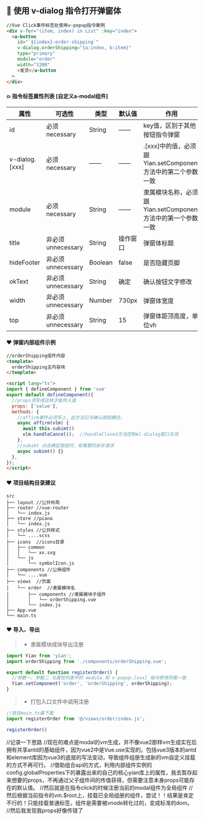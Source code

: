 ## 🐙 使用 v-dialog 指令打开弹窗体

```html
//Vue Click事件标签处使用v-popup指令案例
<div v-for="(item, index) in List" :key="index">
  <a-button
    id="`${index}-order-shipping`"
    v-dialog.orderShipping="{a:index, b:item}"
    type="primary"
    module="order"
    width="1200"
    >发货</a-button
  >
</div>
```
#### 💥 指令标签属性列表 [自定义a-modal组件]

| 属性    |  可选性  |    类型  | 默认值   | 作用     |
|---------|---------|---------|---------|---------|
| id | 必须necessary | String | —— | key值，区别于其他按钮指令弹窗 |
| v-dialog.[xxx] | 必须necessary | —— | —— | .[xxx]中的值，必须跟Yian.setComponent方法中的第二个参数一致 |
| module | 必须necessary | String | —— | 隶属模块名称，必须跟Yian.setComponent方法中的第一个参数一致 |
| title | 非必须unnecessary | String | 操作窗口 | 弹窗体标题 |
| hideFooter | 非必须unnecessary | Boolean | false | 是否隐藏页脚 |
| okText | 非必须unnecessary | String | 确定 | 确认按钮文字修改 |
| width | 非必须unnecessary | Number | 730px | 弹窗体宽度 |
| top | 非必须unnecessary | String | 15 | 弹窗体距顶高度，单位vh |

#### ❤️ 弹窗内部组件示例

```html
//orderShipping组件内容
<template>
  orderShipping主内容块
</template>

<script lang="ts">
import { defineComponent } from 'vue'
export default defineComponent({
  //props须写成这样才能传入值
  props: ['value'],
  methods: {
    //affirm事件必须写上，此方法已与确认按钮耦合。
    async affirm(vlm) {
      await this.subimt()
      vlm.handleCancel();  //handleClosed方法控制el-dialog窗口关闭
    },
    //subimt 点击确定按钮时，有需要的异步请求
    async subimt() {}
  },
});
</script>
```

#### ❤️ 项目结构目录建议
```
src
├── layout //公共布局
├── router //vue-router
│   └── index.js
├── store //piana
│   └── index.js
├── styles //公共样式
│   └── ....scss
├── icons  //icons目录
│   ├── common
│   │   └── xx.svg
│   └── js
│       └── symbolIcon.js
├── components //公用组件
│   └── ....vue
├── views  //页面
│   └── order  //隶属模块名
│       ├── components //隶属模块子组件
│       │   └── orderShipping.vue
│       └── index.js
├── App.vue
└── main.ts
```

#### ❤️ 导入、导出
> - 隶属模块成块导出注册
```typescript
import Yian from 'yian';
import orderShipping from './components/orderShipping.vue';

export default function registerOrder() {
  //参数一、参数二 与属性列表中的 module 和 v-popup.[xxx] 指令修饰符需一致
  Yian.setComponent('order', 'orderShipping', orderShipping);
}
```
> - 打包入口文件中调用注册

```javascript
//放在main.ts最下面
import registerOrder from '@/views/order/index.js';

registerOrder()
```



//记录一下思路
//现在的难点是modal的vm生成，并不像vue2那样vm生成实在后拥有共享antd的基础组件，因为vue2中是Vue.use实现的。包括vue3版本的antd和element库因为vue3的底层的写法变动，导致组件组册生成新的vm自定义挂载的方式不再可行。
//借助组合api的方式，利用内部组件实例的config.globalProperties下的暴露出来的自己的核心yian库上的属性，我去暂存起来想要的props，不再通过父子组件间的传值获得，但需要注意本身props可能存在的默认值。
//然后就是在指令click的时候注册当前的modal组件为全局组件
//然后根据当前指令的vm.$root上，挂载已全局组册的组件，尝试！！结果是肯定不行的！只能挂载普通标签，组件是需要被vnode转化过的，变成标准的dom。
//然后我发现我props好像传错了
